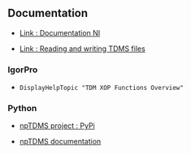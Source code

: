 



## Documentation

 - [Link : Documentation NI](https://www.ni.com/en-us/support/documentation/supplemental/07/tdms-file-format-internal-structure.html)


 - [Link : Reading and writing TDMS files](https://knowledge.ni.com/KnowledgeArticleDetails?id=kA00Z0000019NdwSAE&l=en-US)



### IgorPro

 - `DisplayHelpTopic "TDM XOP Functions Overview"`



### Python


- [npTDMS project : PyPi](https://pypi.org/project/npTDMS/)


- [npTDMS documentation](https://nptdms.readthedocs.io/en/stable/)
